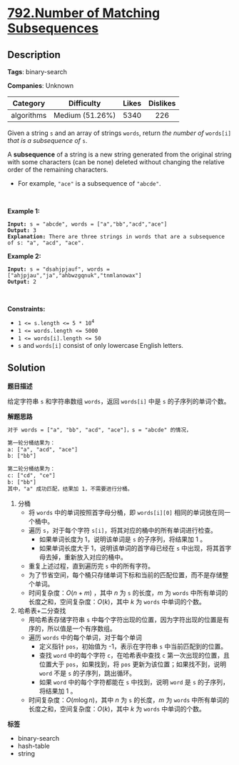 # [792.Number of Matching Subsequences](https://leetcode.com/problems/number-of-matching-subsequences/description/)

## Description

**Tags**: binary-search

**Companies**: Unknown

|  Category  |   Difficulty    | Likes | Dislikes |
| :--------: | :-------------: | :---: | :------: |
| algorithms | Medium (51.26%) | 5340  |   226    |

<p>Given a string <code>s</code> and an array of strings <code>words</code>, return <em>the number of</em> <code>words[i]</code> <em>that is a subsequence of</em> <code>s</code>.</p>
<p>A <strong>subsequence</strong> of a string is a new string generated from the original string with some characters (can be none) deleted without changing the relative order of the remaining characters.</p>
<ul>
  <li>For example, <code>&quot;ace&quot;</code> is a subsequence of <code>&quot;abcde&quot;</code>.</li>
</ul>
<p>&nbsp;</p>
<p><strong class="example">Example 1:</strong></p>
<pre><code><strong>Input:</strong> s = &quot;abcde&quot;, words = [&quot;a&quot;,&quot;bb&quot;,&quot;acd&quot;,&quot;ace&quot;]
<strong>Output:</strong> 3
<strong>Explanation:</strong> There are three strings in words that are a subsequence of s: &quot;a&quot;, &quot;acd&quot;, &quot;ace&quot;.</code></pre>
<p><strong class="example">Example 2:</strong></p>
<pre><code><strong>Input:</strong> s = &quot;dsahjpjauf&quot;, words = [&quot;ahjpjau&quot;,&quot;ja&quot;,&quot;ahbwzgqnuk&quot;,&quot;tnmlanowax&quot;]
<strong>Output:</strong> 2</code></pre>
<p>&nbsp;</p>
<p><strong>Constraints:</strong></p>
<ul>
  <li><code>1 &lt;= s.length &lt;= 5 * 10<sup>4</sup></code></li>
  <li><code>1 &lt;= words.length &lt;= 5000</code></li>
  <li><code>1 &lt;= words[i].length &lt;= 50</code></li>
  <li><code>s</code> and <code>words[i]</code> consist of only lowercase English letters.</li>
</ul>

## Solution

**题目描述**

给定字符串 `s` 和字符串数组 `words`，返回 `words[i]` 中是 `s` 的子序列的单词个数。

**解题思路**

```txt
对于 words = ["a", "bb", "acd", "ace"]，s = "abcde" 的情况，

第一轮分桶结果为：
a: ["a", "acd", "ace"]
b: ["bb"]

第二轮分桶结果为：
c: ["cd", "ce"]
b: ["bb"]
其中，"a" 成功匹配，结果加 1，不需要进行分桶。
```

1. 分桶
   - 将 `words` 中的单词按照首字母分桶，即 `words[i][0]` 相同的单词放在同一个桶中。
   - 遍历 `s`，对于每个字符 `s[i]`，将其对应的桶中的所有单词进行检查。
     - 如果单词长度为 1，说明该单词是 `s` 的子序列，将结果加 1 。
     - 如果单词长度大于 1，说明该单词的首字母已经在 `s` 中出现，将其首字母去掉，重新放入对应的桶中。
   - 重复上述过程，直到遍历完 `s` 中的所有字符。
   - 为了节省空间，每个桶只存储单词下标和当前的匹配位置，而不是存储整个单词。
   - 时间复杂度：$O(n + m)$ ，其中 $n$ 为 `s` 的长度，$m$ 为 `words` 中所有单词的长度之和，空间复杂度：$O(k)$，其中 $k$ 为 `words` 中单词的个数。
2. 哈希表+二分查找
   - 用哈希表存储字符串 `s` 中每个字符出现的位置，因为字符出现的位置是有序的，所以值是一个有序数组。
   - 遍历 `words` 中的每个单词，对于每个单词
     - 定义指针 `pos`，初始值为 -1，表示在字符串 `s` 中当前匹配到的位置。
     - 查找 `word` 中的每个字符 `c`，在哈希表中查找 `c` 第一次出现的位置，且位置大于 `pos`，如果找到，将 `pos` 更新为该位置；如果找不到，说明 `word` 不是 `s` 的子序列，跳出循环。
     - 如果 `word` 中的每个字符都能在 `s` 中找到，说明 `word` 是 `s` 的子序列，将结果加 1 。
   - 时间复杂度：$O(m \log n)$，其中 $n$ 为 `s` 的长度，$m$ 为 `words` 中所有单词的长度之和，空间复杂度：$O(k)$，其中 $k$ 为 `words` 中单词的个数。

**标签**

- binary-search
- hash-table
- string

